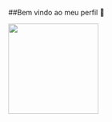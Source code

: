 ##Bem vindo ao meu perfil 👋

<div>
  <a href="https://github.com/nobregas">
  <img height="180em" src="https://github-readme-stats.vercel.app/api?username=nobregas&show_icons=true&theme=dracula&include_all_commits=true&count_private=true"/>
</div>
